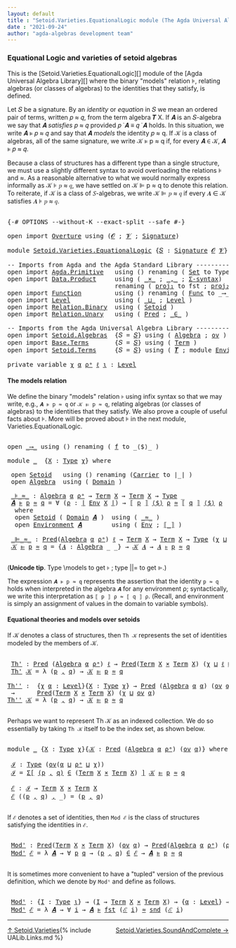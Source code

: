 ```yaml
---
layout: default
title : "Setoid.Varieties.EquationalLogic module (The Agda Universal Algebra Library)"
date : "2021-09-24"
author: "agda-algebras development team"
---
```


### <a id="varieties-model-theory-and-equational-logic">Equational Logic and varieties of setoid algebras</a>

This is the [Setoid.Varieties.EquationalLogic][] module of the [Agda Universal Algebra Library][] where the binary "models" relation ⊧, relating algebras (or classes of algebras) to the identities that they satisfy, is defined.

Let 𝑆 be a signature. By an *identity* or *equation* in 𝑆 we mean an ordered pair of terms, written 𝑝 ≈ 𝑞, from the term algebra 𝑻 X. If 𝑨 is an 𝑆-algebra we say that 𝑨 *satisfies* 𝑝 ≈ 𝑞 provided 𝑝 ̇ 𝑨 ≡ 𝑞 ̇ 𝑨 holds. In this situation, we write 𝑨 ⊧ 𝑝 ≈ 𝑞 and say that 𝑨 *models* the identity 𝑝 ≈ q. If 𝒦 is a class of algebras, all of the same signature, we write 𝒦 ⊧ p ≈ q if, for every 𝑨 ∈ 𝒦, 𝑨 ⊧ 𝑝 ≈ 𝑞.

Because a class of structures has a different type than a single structure, we must use a slightly different syntax to avoid overloading the relations ⊧ and ≈. As a reasonable alternative to what we would normally express informally as 𝒦 ⊧ 𝑝 ≈ 𝑞, we have settled on 𝒦 ⊫ p ≈ q to denote this relation.  To reiterate, if 𝒦 is a class of 𝑆-algebras, we write 𝒦 ⊫ 𝑝 ≈ 𝑞 if every 𝑨 ∈ 𝒦 satisfies 𝑨 ⊧ 𝑝 ≈ 𝑞.

<pre class="Agda">

<a id="1338" class="Symbol">{-#</a> <a id="1342" class="Keyword">OPTIONS</a> <a id="1350" class="Pragma">--without-K</a> <a id="1362" class="Pragma">--exact-split</a> <a id="1376" class="Pragma">--safe</a> <a id="1383" class="Symbol">#-}</a>

<a id="1388" class="Keyword">open</a> <a id="1393" class="Keyword">import</a> <a id="1400" href="Overture.html" class="Module">Overture</a> <a id="1409" class="Keyword">using</a> <a id="1415" class="Symbol">(</a><a id="1416" href="Overture.Signatures.html#520" class="Generalizable">𝓞</a> <a id="1418" class="Symbol">;</a> <a id="1420" href="Overture.Signatures.html#522" class="Generalizable">𝓥</a> <a id="1422" class="Symbol">;</a> <a id="1424" href="Overture.Signatures.html#3171" class="Function">Signature</a><a id="1433" class="Symbol">)</a>

<a id="1436" class="Keyword">module</a> <a id="1443" href="Setoid.Varieties.EquationalLogic.html" class="Module">Setoid.Varieties.EquationalLogic</a> <a id="1476" class="Symbol">{</a><a id="1477" href="Setoid.Varieties.EquationalLogic.html#1477" class="Bound">𝑆</a> <a id="1479" class="Symbol">:</a> <a id="1481" href="Overture.Signatures.html#3171" class="Function">Signature</a> <a id="1491" href="Overture.Signatures.html#520" class="Generalizable">𝓞</a> <a id="1493" href="Overture.Signatures.html#522" class="Generalizable">𝓥</a><a id="1494" class="Symbol">}</a> <a id="1496" class="Keyword">where</a>

<a id="1503" class="Comment">-- Imports from Agda and the Agda Standard Library -------------------------------</a>
<a id="1586" class="Keyword">open</a> <a id="1591" class="Keyword">import</a> <a id="1598" href="Agda.Primitive.html" class="Module">Agda.Primitive</a>   <a id="1615" class="Keyword">using</a> <a id="1621" class="Symbol">()</a> <a id="1624" class="Keyword">renaming</a> <a id="1633" class="Symbol">(</a> <a id="1635" href="Agda.Primitive.html#326" class="Primitive">Set</a> <a id="1639" class="Symbol">to</a> <a id="1642" class="Primitive">Type</a> <a id="1647" class="Symbol">)</a>
<a id="1649" class="Keyword">open</a> <a id="1654" class="Keyword">import</a> <a id="1661" href="Data.Product.html" class="Module">Data.Product</a>     <a id="1678" class="Keyword">using</a> <a id="1684" class="Symbol">(</a> <a id="1686" href="Data.Product.html#1167" class="Function Operator">_×_</a> <a id="1690" class="Symbol">;</a> <a id="1692" href="Agda.Builtin.Sigma.html#236" class="InductiveConstructor Operator">_,_</a> <a id="1696" class="Symbol">;</a> <a id="1698" href="Data.Product.html#916" class="Function">Σ-syntax</a><a id="1706" class="Symbol">)</a>
                             <a id="1737" class="Keyword">renaming</a> <a id="1746" class="Symbol">(</a> <a id="1748" href="Agda.Builtin.Sigma.html#252" class="Field">proj₁</a> <a id="1754" class="Symbol">to</a> <a id="1757" class="Field">fst</a> <a id="1761" class="Symbol">;</a> <a id="1763" href="Agda.Builtin.Sigma.html#264" class="Field">proj₂</a> <a id="1769" class="Symbol">to</a> <a id="1772" class="Field">snd</a> <a id="1776" class="Symbol">)</a>
<a id="1778" class="Keyword">open</a> <a id="1783" class="Keyword">import</a> <a id="1790" href="Function.html" class="Module">Function</a>         <a id="1807" class="Keyword">using</a> <a id="1813" class="Symbol">()</a> <a id="1816" class="Keyword">renaming</a> <a id="1825" class="Symbol">(</a> <a id="1827" href="Function.Bundles.html#1868" class="Record">Func</a> <a id="1832" class="Symbol">to</a> <a id="1835" class="Record">_⟶_</a> <a id="1839" class="Symbol">)</a>
<a id="1841" class="Keyword">open</a> <a id="1846" class="Keyword">import</a> <a id="1853" href="Level.html" class="Module">Level</a>            <a id="1870" class="Keyword">using</a> <a id="1876" class="Symbol">(</a> <a id="1878" href="Agda.Primitive.html#810" class="Primitive Operator">_⊔_</a> <a id="1882" class="Symbol">;</a> <a id="1884" href="Agda.Primitive.html#597" class="Postulate">Level</a> <a id="1890" class="Symbol">)</a>
<a id="1892" class="Keyword">open</a> <a id="1897" class="Keyword">import</a> <a id="1904" href="Relation.Binary.html" class="Module">Relation.Binary</a>  <a id="1921" class="Keyword">using</a> <a id="1927" class="Symbol">(</a> <a id="1929" href="Relation.Binary.Bundles.html#1009" class="Record">Setoid</a> <a id="1936" class="Symbol">)</a>
<a id="1938" class="Keyword">open</a> <a id="1943" class="Keyword">import</a> <a id="1950" href="Relation.Unary.html" class="Module">Relation.Unary</a>   <a id="1967" class="Keyword">using</a> <a id="1973" class="Symbol">(</a> <a id="1975" href="Relation.Unary.html#1101" class="Function">Pred</a> <a id="1980" class="Symbol">;</a> <a id="1982" href="Relation.Unary.html#1523" class="Function Operator">_∈_</a> <a id="1986" class="Symbol">)</a>

<a id="1989" class="Comment">-- Imports from the Agda Universal Algebra Library -------------------------------</a>
<a id="2072" class="Keyword">open</a> <a id="2077" class="Keyword">import</a> <a id="2084" href="Setoid.Algebras.html" class="Module">Setoid.Algebras</a>  <a id="2101" class="Symbol">{</a><a id="2102" class="Argument">𝑆</a> <a id="2104" class="Symbol">=</a> <a id="2106" href="Setoid.Varieties.EquationalLogic.html#1477" class="Bound">𝑆</a><a id="2107" class="Symbol">}</a> <a id="2109" class="Keyword">using</a> <a id="2115" class="Symbol">(</a> <a id="2117" href="Setoid.Algebras.Basic.html#2865" class="Record">Algebra</a> <a id="2125" class="Symbol">;</a> <a id="2127" href="Setoid.Algebras.Basic.html#1094" class="Function">ov</a> <a id="2130" class="Symbol">)</a>
<a id="2132" class="Keyword">open</a> <a id="2137" class="Keyword">import</a> <a id="2144" href="Base.Terms.html" class="Module">Base.Terms</a>       <a id="2161" class="Symbol">{</a><a id="2162" class="Argument">𝑆</a> <a id="2164" class="Symbol">=</a> <a id="2166" href="Setoid.Varieties.EquationalLogic.html#1477" class="Bound">𝑆</a><a id="2167" class="Symbol">}</a> <a id="2169" class="Keyword">using</a> <a id="2175" class="Symbol">(</a> <a id="2177" href="Base.Terms.Basic.html#2087" class="Datatype">Term</a> <a id="2182" class="Symbol">)</a>
<a id="2184" class="Keyword">open</a> <a id="2189" class="Keyword">import</a> <a id="2196" href="Setoid.Terms.html" class="Module">Setoid.Terms</a>     <a id="2213" class="Symbol">{</a><a id="2214" class="Argument">𝑆</a> <a id="2216" class="Symbol">=</a> <a id="2218" href="Setoid.Varieties.EquationalLogic.html#1477" class="Bound">𝑆</a><a id="2219" class="Symbol">}</a> <a id="2221" class="Keyword">using</a> <a id="2227" class="Symbol">(</a> <a id="2229" href="Setoid.Terms.Basic.html#2876" class="Function">𝑻</a> <a id="2231" class="Symbol">;</a> <a id="2233" class="Keyword">module</a> <a id="2240" href="Setoid.Terms.Basic.html#3846" class="Module">Environment</a> <a id="2252" class="Symbol">)</a>

<a id="2255" class="Keyword">private</a> <a id="2263" class="Keyword">variable</a> <a id="2272" href="Setoid.Varieties.EquationalLogic.html#2272" class="Generalizable">χ</a> <a id="2274" href="Setoid.Varieties.EquationalLogic.html#2274" class="Generalizable">α</a> <a id="2276" href="Setoid.Varieties.EquationalLogic.html#2276" class="Generalizable">ρᵃ</a> <a id="2279" href="Setoid.Varieties.EquationalLogic.html#2279" class="Generalizable">ℓ</a> <a id="2281" href="Setoid.Varieties.EquationalLogic.html#2281" class="Generalizable">ι</a> <a id="2283" class="Symbol">:</a> <a id="2285" href="Agda.Primitive.html#597" class="Postulate">Level</a>
</pre>


#### <a id="the-models-relation">The models relation</a>

We define the binary "models" relation `⊧` using infix syntax so that we may
write, e.g., `𝑨 ⊧ p ≈ q` or `𝒦 ⊫ p ≈ q`, relating algebras (or classes of
algebras) to the identities that they satisfy. We also prove a couple of useful
facts about ⊧.  More will be proved about ⊧ in the next module,
Varieties.EquationalLogic.

<pre class="Agda">

<a id="2699" class="Keyword">open</a> <a id="2704" href="Setoid.Varieties.EquationalLogic.html#1835" class="Module">_⟶_</a> <a id="2708" class="Keyword">using</a> <a id="2714" class="Symbol">()</a> <a id="2717" class="Keyword">renaming</a> <a id="2726" class="Symbol">(</a> <a id="2728" href="Function.Bundles.html#1919" class="Field">f</a> <a id="2730" class="Symbol">to</a> <a id="2733" class="Field">_⟨$⟩_</a> <a id="2739" class="Symbol">)</a>

<a id="2742" class="Keyword">module</a> <a id="2749" href="Setoid.Varieties.EquationalLogic.html#2749" class="Module">_</a>  <a id="2752" class="Symbol">{</a><a id="2753" href="Setoid.Varieties.EquationalLogic.html#2753" class="Bound">X</a> <a id="2755" class="Symbol">:</a> <a id="2757" href="Setoid.Varieties.EquationalLogic.html#1642" class="Primitive">Type</a> <a id="2762" href="Setoid.Varieties.EquationalLogic.html#2272" class="Generalizable">χ</a><a id="2763" class="Symbol">}</a> <a id="2765" class="Keyword">where</a>

 <a id="2773" class="Keyword">open</a> <a id="2778" href="Relation.Binary.Bundles.html#1009" class="Module">Setoid</a>   <a id="2787" class="Keyword">using</a> <a id="2793" class="Symbol">()</a> <a id="2796" class="Keyword">renaming</a> <a id="2805" class="Symbol">(</a><a id="2806" href="Relation.Binary.Bundles.html#1072" class="Field">Carrier</a> <a id="2814" class="Symbol">to</a> <a id="2817" class="Field">∣_∣</a> <a id="2821" class="Symbol">)</a>
 <a id="2824" class="Keyword">open</a> <a id="2829" href="Setoid.Algebras.Basic.html#2865" class="Module">Algebra</a>  <a id="2838" class="Keyword">using</a> <a id="2844" class="Symbol">(</a> <a id="2846" href="Setoid.Algebras.Basic.html#2922" class="Field">Domain</a> <a id="2853" class="Symbol">)</a>

 <a id="2857" href="Setoid.Varieties.EquationalLogic.html#2857" class="Function Operator">_⊧_≈_</a> <a id="2863" class="Symbol">:</a> <a id="2865" href="Setoid.Algebras.Basic.html#2865" class="Record">Algebra</a> <a id="2873" href="Setoid.Varieties.EquationalLogic.html#2274" class="Generalizable">α</a> <a id="2875" href="Setoid.Varieties.EquationalLogic.html#2276" class="Generalizable">ρᵃ</a> <a id="2878" class="Symbol">→</a> <a id="2880" href="Base.Terms.Basic.html#2087" class="Datatype">Term</a> <a id="2885" href="Setoid.Varieties.EquationalLogic.html#2753" class="Bound">X</a> <a id="2887" class="Symbol">→</a> <a id="2889" href="Base.Terms.Basic.html#2087" class="Datatype">Term</a> <a id="2894" href="Setoid.Varieties.EquationalLogic.html#2753" class="Bound">X</a> <a id="2896" class="Symbol">→</a> <a id="2898" href="Setoid.Varieties.EquationalLogic.html#1642" class="Primitive">Type</a> <a id="2903" class="Symbol">_</a>
 <a id="2906" href="Setoid.Varieties.EquationalLogic.html#2906" class="Bound">𝑨</a> <a id="2908" href="Setoid.Varieties.EquationalLogic.html#2857" class="Function Operator">⊧</a> <a id="2910" href="Setoid.Varieties.EquationalLogic.html#2910" class="Bound">p</a> <a id="2912" href="Setoid.Varieties.EquationalLogic.html#2857" class="Function Operator">≈</a> <a id="2914" href="Setoid.Varieties.EquationalLogic.html#2914" class="Bound">q</a> <a id="2916" class="Symbol">=</a> <a id="2918" class="Symbol">∀</a> <a id="2920" class="Symbol">(</a><a id="2921" href="Setoid.Varieties.EquationalLogic.html#2921" class="Bound">ρ</a> <a id="2923" class="Symbol">:</a> <a id="2925" href="Setoid.Varieties.EquationalLogic.html#2817" class="Field Operator">∣</a> <a id="2927" href="Setoid.Terms.Basic.html#4046" class="Function">Env</a> <a id="2931" href="Setoid.Varieties.EquationalLogic.html#2753" class="Bound">X</a> <a id="2933" href="Setoid.Varieties.EquationalLogic.html#2817" class="Field Operator">∣</a><a id="2934" class="Symbol">)</a> <a id="2936" class="Symbol">→</a> <a id="2938" href="Setoid.Terms.Basic.html#4904" class="Function Operator">⟦</a> <a id="2940" href="Setoid.Varieties.EquationalLogic.html#2910" class="Bound">p</a> <a id="2942" href="Setoid.Terms.Basic.html#4904" class="Function Operator">⟧</a> <a id="2944" href="Setoid.Varieties.EquationalLogic.html#2733" class="Field Operator">⟨$⟩</a> <a id="2948" href="Setoid.Varieties.EquationalLogic.html#2921" class="Bound">ρ</a> <a id="2950" href="Relation.Binary.Bundles.html#1098" class="Function Operator">≈</a> <a id="2952" href="Setoid.Terms.Basic.html#4904" class="Function Operator">⟦</a> <a id="2954" href="Setoid.Varieties.EquationalLogic.html#2914" class="Bound">q</a> <a id="2956" href="Setoid.Terms.Basic.html#4904" class="Function Operator">⟧</a> <a id="2958" href="Setoid.Varieties.EquationalLogic.html#2733" class="Field Operator">⟨$⟩</a> <a id="2962" href="Setoid.Varieties.EquationalLogic.html#2921" class="Bound">ρ</a>
  <a id="2966" class="Keyword">where</a>
  <a id="2974" class="Keyword">open</a> <a id="2979" href="Relation.Binary.Bundles.html#1009" class="Module">Setoid</a> <a id="2986" class="Symbol">(</a> <a id="2988" href="Setoid.Algebras.Basic.html#2922" class="Field">Domain</a> <a id="2995" href="Setoid.Varieties.EquationalLogic.html#2906" class="Bound">𝑨</a> <a id="2997" class="Symbol">)</a>  <a id="3000" class="Keyword">using</a> <a id="3006" class="Symbol">(</a> <a id="3008" href="Relation.Binary.Bundles.html#1098" class="Field Operator">_≈_</a> <a id="3012" class="Symbol">)</a>
  <a id="3016" class="Keyword">open</a> <a id="3021" href="Setoid.Terms.Basic.html#3846" class="Module">Environment</a> <a id="3033" href="Setoid.Varieties.EquationalLogic.html#2906" class="Bound">𝑨</a>        <a id="3042" class="Keyword">using</a> <a id="3048" class="Symbol">(</a> <a id="3050" href="Setoid.Terms.Basic.html#4046" class="Function">Env</a> <a id="3054" class="Symbol">;</a> <a id="3056" href="Setoid.Terms.Basic.html#4904" class="Function Operator">⟦_⟧</a> <a id="3060" class="Symbol">)</a>

 <a id="3064" href="Setoid.Varieties.EquationalLogic.html#3064" class="Function Operator">_⊫_≈_</a> <a id="3070" class="Symbol">:</a> <a id="3072" href="Relation.Unary.html#1101" class="Function">Pred</a><a id="3076" class="Symbol">(</a><a id="3077" href="Setoid.Algebras.Basic.html#2865" class="Record">Algebra</a> <a id="3085" href="Setoid.Varieties.EquationalLogic.html#2274" class="Generalizable">α</a> <a id="3087" href="Setoid.Varieties.EquationalLogic.html#2276" class="Generalizable">ρᵃ</a><a id="3089" class="Symbol">)</a> <a id="3091" href="Setoid.Varieties.EquationalLogic.html#2279" class="Generalizable">ℓ</a> <a id="3093" class="Symbol">→</a> <a id="3095" href="Base.Terms.Basic.html#2087" class="Datatype">Term</a> <a id="3100" href="Setoid.Varieties.EquationalLogic.html#2753" class="Bound">X</a> <a id="3102" class="Symbol">→</a> <a id="3104" href="Base.Terms.Basic.html#2087" class="Datatype">Term</a> <a id="3109" href="Setoid.Varieties.EquationalLogic.html#2753" class="Bound">X</a> <a id="3111" class="Symbol">→</a> <a id="3113" href="Setoid.Varieties.EquationalLogic.html#1642" class="Primitive">Type</a> <a id="3118" class="Symbol">(</a><a id="3119" href="Setoid.Varieties.EquationalLogic.html#2762" class="Bound">χ</a> <a id="3121" href="Agda.Primitive.html#810" class="Primitive Operator">⊔</a> <a id="3123" href="Setoid.Varieties.EquationalLogic.html#2279" class="Generalizable">ℓ</a> <a id="3125" href="Agda.Primitive.html#810" class="Primitive Operator">⊔</a> <a id="3127" href="Setoid.Algebras.Basic.html#1094" class="Function">ov</a><a id="3129" class="Symbol">(</a><a id="3130" href="Setoid.Varieties.EquationalLogic.html#2274" class="Generalizable">α</a> <a id="3132" href="Agda.Primitive.html#810" class="Primitive Operator">⊔</a> <a id="3134" href="Setoid.Varieties.EquationalLogic.html#2276" class="Generalizable">ρᵃ</a><a id="3136" class="Symbol">))</a>
 <a id="3140" href="Setoid.Varieties.EquationalLogic.html#3140" class="Bound">𝒦</a> <a id="3142" href="Setoid.Varieties.EquationalLogic.html#3064" class="Function Operator">⊫</a> <a id="3144" href="Setoid.Varieties.EquationalLogic.html#3144" class="Bound">p</a> <a id="3146" href="Setoid.Varieties.EquationalLogic.html#3064" class="Function Operator">≈</a> <a id="3148" href="Setoid.Varieties.EquationalLogic.html#3148" class="Bound">q</a> <a id="3150" class="Symbol">=</a> <a id="3152" class="Symbol">{</a><a id="3153" href="Setoid.Varieties.EquationalLogic.html#3153" class="Bound">𝑨</a> <a id="3155" class="Symbol">:</a> <a id="3157" href="Setoid.Algebras.Basic.html#2865" class="Record">Algebra</a> <a id="3165" class="Symbol">_</a> <a id="3167" class="Symbol">_}</a> <a id="3170" class="Symbol">→</a> <a id="3172" href="Setoid.Varieties.EquationalLogic.html#3140" class="Bound">𝒦</a> <a id="3174" href="Setoid.Varieties.EquationalLogic.html#3153" class="Bound">𝑨</a> <a id="3176" class="Symbol">→</a> <a id="3178" href="Setoid.Varieties.EquationalLogic.html#3153" class="Bound">𝑨</a> <a id="3180" href="Setoid.Varieties.EquationalLogic.html#2857" class="Function Operator">⊧</a> <a id="3182" href="Setoid.Varieties.EquationalLogic.html#3144" class="Bound">p</a> <a id="3184" href="Setoid.Varieties.EquationalLogic.html#2857" class="Function Operator">≈</a> <a id="3186" href="Setoid.Varieties.EquationalLogic.html#3148" class="Bound">q</a>

</pre>

(**Unicode tip**. Type \models to get `⊧` ; type \||= to get `⊫`.)

The expression `𝑨 ⊧ p ≈ q` represents the assertion that the identity `p ≈ q`
holds when interpreted in the algebra `𝑨` for any environment ρ; syntactically, we write
this interpretation as `⟦ p ⟧ ρ ≈ ⟦ q ⟧ ρ`. (Recall, and environment is simply an
assignment of values in the domain to variable symbols).


#### <a id="equational-theories-and-models">Equational theories and models over setoids</a>

If 𝒦 denotes a class of structures, then `Th 𝒦` represents the set of identities
modeled by the members of 𝒦.

<pre class="Agda">

 <a id="3796" href="Setoid.Varieties.EquationalLogic.html#3796" class="Function">Th&#39;</a> <a id="3800" class="Symbol">:</a> <a id="3802" href="Relation.Unary.html#1101" class="Function">Pred</a> <a id="3807" class="Symbol">(</a><a id="3808" href="Setoid.Algebras.Basic.html#2865" class="Record">Algebra</a> <a id="3816" href="Setoid.Varieties.EquationalLogic.html#2274" class="Generalizable">α</a> <a id="3818" href="Setoid.Varieties.EquationalLogic.html#2276" class="Generalizable">ρᵃ</a><a id="3820" class="Symbol">)</a> <a id="3822" href="Setoid.Varieties.EquationalLogic.html#2279" class="Generalizable">ℓ</a> <a id="3824" class="Symbol">→</a> <a id="3826" href="Relation.Unary.html#1101" class="Function">Pred</a><a id="3830" class="Symbol">(</a><a id="3831" href="Base.Terms.Basic.html#2087" class="Datatype">Term</a> <a id="3836" href="Setoid.Varieties.EquationalLogic.html#2753" class="Bound">X</a> <a id="3838" href="Data.Product.html#1167" class="Function Operator">×</a> <a id="3840" href="Base.Terms.Basic.html#2087" class="Datatype">Term</a> <a id="3845" href="Setoid.Varieties.EquationalLogic.html#2753" class="Bound">X</a><a id="3846" class="Symbol">)</a> <a id="3848" class="Symbol">(</a><a id="3849" href="Setoid.Varieties.EquationalLogic.html#2762" class="Bound">χ</a> <a id="3851" href="Agda.Primitive.html#810" class="Primitive Operator">⊔</a> <a id="3853" href="Setoid.Varieties.EquationalLogic.html#2279" class="Generalizable">ℓ</a> <a id="3855" href="Agda.Primitive.html#810" class="Primitive Operator">⊔</a> <a id="3857" href="Setoid.Algebras.Basic.html#1094" class="Function">ov</a><a id="3859" class="Symbol">(</a><a id="3860" href="Setoid.Varieties.EquationalLogic.html#2274" class="Generalizable">α</a> <a id="3862" href="Agda.Primitive.html#810" class="Primitive Operator">⊔</a> <a id="3864" href="Setoid.Varieties.EquationalLogic.html#2276" class="Generalizable">ρᵃ</a><a id="3866" class="Symbol">))</a>
 <a id="3870" href="Setoid.Varieties.EquationalLogic.html#3796" class="Function">Th&#39;</a> <a id="3874" href="Setoid.Varieties.EquationalLogic.html#3874" class="Bound">𝒦</a> <a id="3876" class="Symbol">=</a> <a id="3878" class="Symbol">λ</a> <a id="3880" class="Symbol">(</a><a id="3881" href="Setoid.Varieties.EquationalLogic.html#3881" class="Bound">p</a> <a id="3883" href="Agda.Builtin.Sigma.html#236" class="InductiveConstructor Operator">,</a> <a id="3885" href="Setoid.Varieties.EquationalLogic.html#3885" class="Bound">q</a><a id="3886" class="Symbol">)</a> <a id="3888" class="Symbol">→</a> <a id="3890" href="Setoid.Varieties.EquationalLogic.html#3874" class="Bound">𝒦</a> <a id="3892" href="Setoid.Varieties.EquationalLogic.html#3064" class="Function Operator">⊫</a> <a id="3894" href="Setoid.Varieties.EquationalLogic.html#3881" class="Bound">p</a> <a id="3896" href="Setoid.Varieties.EquationalLogic.html#3064" class="Function Operator">≈</a> <a id="3898" href="Setoid.Varieties.EquationalLogic.html#3885" class="Bound">q</a>

<a id="Th&#39;&#39;"></a><a id="3901" href="Setoid.Varieties.EquationalLogic.html#3901" class="Function">Th&#39;&#39;</a> <a id="3906" class="Symbol">:</a>  <a id="3909" class="Symbol">{</a><a id="3910" href="Setoid.Varieties.EquationalLogic.html#3910" class="Bound">χ</a> <a id="3912" href="Setoid.Varieties.EquationalLogic.html#3912" class="Bound">α</a> <a id="3914" class="Symbol">:</a> <a id="3916" href="Agda.Primitive.html#597" class="Postulate">Level</a><a id="3921" class="Symbol">}{</a><a id="3923" href="Setoid.Varieties.EquationalLogic.html#3923" class="Bound">X</a> <a id="3925" class="Symbol">:</a> <a id="3927" href="Setoid.Varieties.EquationalLogic.html#1642" class="Primitive">Type</a> <a id="3932" href="Setoid.Varieties.EquationalLogic.html#3910" class="Bound">χ</a><a id="3933" class="Symbol">}</a> <a id="3935" class="Symbol">→</a> <a id="3937" href="Relation.Unary.html#1101" class="Function">Pred</a> <a id="3942" class="Symbol">(</a><a id="3943" href="Setoid.Algebras.Basic.html#2865" class="Record">Algebra</a> <a id="3951" href="Setoid.Varieties.EquationalLogic.html#3912" class="Bound">α</a> <a id="3953" href="Setoid.Varieties.EquationalLogic.html#3912" class="Bound">α</a><a id="3954" class="Symbol">)</a> <a id="3956" class="Symbol">(</a><a id="3957" href="Setoid.Algebras.Basic.html#1094" class="Function">ov</a> <a id="3960" href="Setoid.Varieties.EquationalLogic.html#3912" class="Bound">α</a><a id="3961" class="Symbol">)</a>
 <a id="3964" class="Symbol">→</a>      <a id="3971" href="Relation.Unary.html#1101" class="Function">Pred</a><a id="3975" class="Symbol">(</a><a id="3976" href="Base.Terms.Basic.html#2087" class="Datatype">Term</a> <a id="3981" href="Setoid.Varieties.EquationalLogic.html#3923" class="Bound">X</a> <a id="3983" href="Data.Product.html#1167" class="Function Operator">×</a> <a id="3985" href="Base.Terms.Basic.html#2087" class="Datatype">Term</a> <a id="3990" href="Setoid.Varieties.EquationalLogic.html#3923" class="Bound">X</a><a id="3991" class="Symbol">)</a> <a id="3993" class="Symbol">(</a><a id="3994" href="Setoid.Varieties.EquationalLogic.html#3910" class="Bound">χ</a> <a id="3996" href="Agda.Primitive.html#810" class="Primitive Operator">⊔</a> <a id="3998" href="Setoid.Algebras.Basic.html#1094" class="Function">ov</a> <a id="4001" href="Setoid.Varieties.EquationalLogic.html#3912" class="Bound">α</a><a id="4002" class="Symbol">)</a>
<a id="4004" href="Setoid.Varieties.EquationalLogic.html#3901" class="Function">Th&#39;&#39;</a> <a id="4009" href="Setoid.Varieties.EquationalLogic.html#4009" class="Bound">𝒦</a> <a id="4011" class="Symbol">=</a> <a id="4013" class="Symbol">λ</a> <a id="4015" class="Symbol">(</a><a id="4016" href="Setoid.Varieties.EquationalLogic.html#4016" class="Bound">p</a> <a id="4018" href="Agda.Builtin.Sigma.html#236" class="InductiveConstructor Operator">,</a> <a id="4020" href="Setoid.Varieties.EquationalLogic.html#4020" class="Bound">q</a><a id="4021" class="Symbol">)</a> <a id="4023" class="Symbol">→</a> <a id="4025" href="Setoid.Varieties.EquationalLogic.html#4009" class="Bound">𝒦</a> <a id="4027" href="Setoid.Varieties.EquationalLogic.html#3064" class="Function Operator">⊫</a> <a id="4029" href="Setoid.Varieties.EquationalLogic.html#4016" class="Bound">p</a> <a id="4031" href="Setoid.Varieties.EquationalLogic.html#3064" class="Function Operator">≈</a> <a id="4033" href="Setoid.Varieties.EquationalLogic.html#4020" class="Bound">q</a>

</pre>

Perhaps we want to represent Th 𝒦 as an indexed collection.  We do so
essentially by taking `Th 𝒦` itself to be the index set, as shown below.

<pre class="Agda">

<a id="4206" class="Keyword">module</a> <a id="4213" href="Setoid.Varieties.EquationalLogic.html#4213" class="Module">_</a> <a id="4215" class="Symbol">{</a><a id="4216" href="Setoid.Varieties.EquationalLogic.html#4216" class="Bound">X</a> <a id="4218" class="Symbol">:</a> <a id="4220" href="Setoid.Varieties.EquationalLogic.html#1642" class="Primitive">Type</a> <a id="4225" href="Setoid.Varieties.EquationalLogic.html#2272" class="Generalizable">χ</a><a id="4226" class="Symbol">}{</a><a id="4228" href="Setoid.Varieties.EquationalLogic.html#4228" class="Bound">𝒦</a> <a id="4230" class="Symbol">:</a> <a id="4232" href="Relation.Unary.html#1101" class="Function">Pred</a> <a id="4237" class="Symbol">(</a><a id="4238" href="Setoid.Algebras.Basic.html#2865" class="Record">Algebra</a> <a id="4246" href="Setoid.Varieties.EquationalLogic.html#2274" class="Generalizable">α</a> <a id="4248" href="Setoid.Varieties.EquationalLogic.html#2276" class="Generalizable">ρᵃ</a><a id="4250" class="Symbol">)</a> <a id="4252" class="Symbol">(</a><a id="4253" href="Setoid.Algebras.Basic.html#1094" class="Function">ov</a> <a id="4256" href="Setoid.Varieties.EquationalLogic.html#2274" class="Generalizable">α</a><a id="4257" class="Symbol">)}</a> <a id="4260" class="Keyword">where</a>

 <a id="4268" href="Setoid.Varieties.EquationalLogic.html#4268" class="Function">ℐ</a> <a id="4270" class="Symbol">:</a> <a id="4272" href="Setoid.Varieties.EquationalLogic.html#1642" class="Primitive">Type</a> <a id="4277" class="Symbol">(</a><a id="4278" href="Setoid.Algebras.Basic.html#1094" class="Function">ov</a><a id="4280" class="Symbol">(</a><a id="4281" href="Setoid.Varieties.EquationalLogic.html#4246" class="Bound">α</a> <a id="4283" href="Agda.Primitive.html#810" class="Primitive Operator">⊔</a> <a id="4285" href="Setoid.Varieties.EquationalLogic.html#4248" class="Bound">ρᵃ</a> <a id="4288" href="Agda.Primitive.html#810" class="Primitive Operator">⊔</a> <a id="4290" href="Setoid.Varieties.EquationalLogic.html#4225" class="Bound">χ</a><a id="4291" class="Symbol">))</a>
 <a id="4295" href="Setoid.Varieties.EquationalLogic.html#4268" class="Function">ℐ</a> <a id="4297" class="Symbol">=</a> <a id="4299" href="Data.Product.html#916" class="Function">Σ[</a> <a id="4302" href="Setoid.Varieties.EquationalLogic.html#4302" class="Bound">(</a><a id="4303" href="Setoid.Varieties.EquationalLogic.html#4303" class="Bound">p</a> <a id="4305" href="Agda.Builtin.Sigma.html#236" class="InductiveConstructor Operator">,</a> <a id="4307" href="Setoid.Varieties.EquationalLogic.html#4307" class="Bound">q</a><a id="4308" href="Setoid.Varieties.EquationalLogic.html#4302" class="Bound">)</a> <a id="4310" href="Data.Product.html#916" class="Function">∈</a> <a id="4312" class="Symbol">(</a><a id="4313" href="Base.Terms.Basic.html#2087" class="Datatype">Term</a> <a id="4318" href="Setoid.Varieties.EquationalLogic.html#4216" class="Bound">X</a> <a id="4320" href="Data.Product.html#1167" class="Function Operator">×</a> <a id="4322" href="Base.Terms.Basic.html#2087" class="Datatype">Term</a> <a id="4327" href="Setoid.Varieties.EquationalLogic.html#4216" class="Bound">X</a><a id="4328" class="Symbol">)</a> <a id="4330" href="Data.Product.html#916" class="Function">]</a> <a id="4332" href="Setoid.Varieties.EquationalLogic.html#4228" class="Bound">𝒦</a> <a id="4334" href="Setoid.Varieties.EquationalLogic.html#3064" class="Function Operator">⊫</a> <a id="4336" href="Setoid.Varieties.EquationalLogic.html#4303" class="Bound">p</a> <a id="4338" href="Setoid.Varieties.EquationalLogic.html#3064" class="Function Operator">≈</a> <a id="4340" href="Setoid.Varieties.EquationalLogic.html#4307" class="Bound">q</a>

 <a id="4344" href="Setoid.Varieties.EquationalLogic.html#4344" class="Function">ℰ</a> <a id="4346" class="Symbol">:</a> <a id="4348" href="Setoid.Varieties.EquationalLogic.html#4268" class="Function">ℐ</a> <a id="4350" class="Symbol">→</a> <a id="4352" href="Base.Terms.Basic.html#2087" class="Datatype">Term</a> <a id="4357" href="Setoid.Varieties.EquationalLogic.html#4216" class="Bound">X</a> <a id="4359" href="Data.Product.html#1167" class="Function Operator">×</a> <a id="4361" href="Base.Terms.Basic.html#2087" class="Datatype">Term</a> <a id="4366" href="Setoid.Varieties.EquationalLogic.html#4216" class="Bound">X</a>
 <a id="4369" href="Setoid.Varieties.EquationalLogic.html#4344" class="Function">ℰ</a> <a id="4371" class="Symbol">((</a><a id="4373" href="Setoid.Varieties.EquationalLogic.html#4373" class="Bound">p</a> <a id="4375" href="Agda.Builtin.Sigma.html#236" class="InductiveConstructor Operator">,</a> <a id="4377" href="Setoid.Varieties.EquationalLogic.html#4377" class="Bound">q</a><a id="4378" class="Symbol">)</a> <a id="4380" href="Agda.Builtin.Sigma.html#236" class="InductiveConstructor Operator">,</a> <a id="4382" class="Symbol">_)</a> <a id="4385" class="Symbol">=</a> <a id="4387" class="Symbol">(</a><a id="4388" href="Setoid.Varieties.EquationalLogic.html#4373" class="Bound">p</a> <a id="4390" href="Agda.Builtin.Sigma.html#236" class="InductiveConstructor Operator">,</a> <a id="4392" href="Setoid.Varieties.EquationalLogic.html#4377" class="Bound">q</a><a id="4393" class="Symbol">)</a>

</pre>

If `ℰ` denotes a set of identities, then `Mod ℰ` is the class of structures
satisfying the identities in `ℰ`.

<pre class="Agda">

 <a id="4534" href="Setoid.Varieties.EquationalLogic.html#4534" class="Function">Mod&#39;</a> <a id="4539" class="Symbol">:</a> <a id="4541" href="Relation.Unary.html#1101" class="Function">Pred</a><a id="4545" class="Symbol">(</a><a id="4546" href="Base.Terms.Basic.html#2087" class="Datatype">Term</a> <a id="4551" href="Setoid.Varieties.EquationalLogic.html#4216" class="Bound">X</a> <a id="4553" href="Data.Product.html#1167" class="Function Operator">×</a> <a id="4555" href="Base.Terms.Basic.html#2087" class="Datatype">Term</a> <a id="4560" href="Setoid.Varieties.EquationalLogic.html#4216" class="Bound">X</a><a id="4561" class="Symbol">)</a> <a id="4563" class="Symbol">(</a><a id="4564" href="Setoid.Algebras.Basic.html#1094" class="Function">ov</a> <a id="4567" href="Setoid.Varieties.EquationalLogic.html#4246" class="Bound">α</a><a id="4568" class="Symbol">)</a> <a id="4570" class="Symbol">→</a> <a id="4572" href="Relation.Unary.html#1101" class="Function">Pred</a><a id="4576" class="Symbol">(</a><a id="4577" href="Setoid.Algebras.Basic.html#2865" class="Record">Algebra</a> <a id="4585" href="Setoid.Varieties.EquationalLogic.html#4246" class="Bound">α</a> <a id="4587" href="Setoid.Varieties.EquationalLogic.html#4248" class="Bound">ρᵃ</a><a id="4589" class="Symbol">)</a> <a id="4591" class="Symbol">(</a><a id="4592" href="Setoid.Varieties.EquationalLogic.html#4248" class="Bound">ρᵃ</a> <a id="4595" href="Agda.Primitive.html#810" class="Primitive Operator">⊔</a> <a id="4597" href="Setoid.Algebras.Basic.html#1094" class="Function">ov</a><a id="4599" class="Symbol">(</a><a id="4600" href="Setoid.Varieties.EquationalLogic.html#4246" class="Bound">α</a> <a id="4602" href="Agda.Primitive.html#810" class="Primitive Operator">⊔</a> <a id="4604" href="Setoid.Varieties.EquationalLogic.html#4225" class="Bound">χ</a><a id="4605" class="Symbol">))</a>
 <a id="4609" href="Setoid.Varieties.EquationalLogic.html#4534" class="Function">Mod&#39;</a> <a id="4614" href="Setoid.Varieties.EquationalLogic.html#4614" class="Bound">ℰ</a> <a id="4616" class="Symbol">=</a> <a id="4618" class="Symbol">λ</a> <a id="4620" href="Setoid.Varieties.EquationalLogic.html#4620" class="Bound">𝑨</a> <a id="4622" class="Symbol">→</a> <a id="4624" class="Symbol">∀</a> <a id="4626" href="Setoid.Varieties.EquationalLogic.html#4626" class="Bound">p</a> <a id="4628" href="Setoid.Varieties.EquationalLogic.html#4628" class="Bound">q</a> <a id="4630" class="Symbol">→</a> <a id="4632" class="Symbol">(</a><a id="4633" href="Setoid.Varieties.EquationalLogic.html#4626" class="Bound">p</a> <a id="4635" href="Agda.Builtin.Sigma.html#236" class="InductiveConstructor Operator">,</a> <a id="4637" href="Setoid.Varieties.EquationalLogic.html#4628" class="Bound">q</a><a id="4638" class="Symbol">)</a> <a id="4640" href="Relation.Unary.html#1523" class="Function Operator">∈</a> <a id="4642" href="Setoid.Varieties.EquationalLogic.html#4614" class="Bound">ℰ</a> <a id="4644" class="Symbol">→</a> <a id="4646" href="Setoid.Varieties.EquationalLogic.html#4620" class="Bound">𝑨</a> <a id="4648" href="Setoid.Varieties.EquationalLogic.html#2857" class="Function Operator">⊧</a> <a id="4650" href="Setoid.Varieties.EquationalLogic.html#4626" class="Bound">p</a> <a id="4652" href="Setoid.Varieties.EquationalLogic.html#2857" class="Function Operator">≈</a> <a id="4654" href="Setoid.Varieties.EquationalLogic.html#4628" class="Bound">q</a>

</pre>

It is sometimes more convenient to have a "tupled" version of the previous definition, which we denote by `Modᵗ` and define as follows.

<pre class="Agda">

 <a id="4821" href="Setoid.Varieties.EquationalLogic.html#4821" class="Function">Modᵗ</a> <a id="4826" class="Symbol">:</a> <a id="4828" class="Symbol">{</a><a id="4829" href="Setoid.Varieties.EquationalLogic.html#4829" class="Bound">I</a> <a id="4831" class="Symbol">:</a> <a id="4833" href="Setoid.Varieties.EquationalLogic.html#1642" class="Primitive">Type</a> <a id="4838" href="Setoid.Varieties.EquationalLogic.html#2281" class="Generalizable">ι</a><a id="4839" class="Symbol">}</a> <a id="4841" class="Symbol">→</a> <a id="4843" class="Symbol">(</a><a id="4844" href="Setoid.Varieties.EquationalLogic.html#4829" class="Bound">I</a> <a id="4846" class="Symbol">→</a> <a id="4848" href="Base.Terms.Basic.html#2087" class="Datatype">Term</a> <a id="4853" href="Setoid.Varieties.EquationalLogic.html#4216" class="Bound">X</a> <a id="4855" href="Data.Product.html#1167" class="Function Operator">×</a> <a id="4857" href="Base.Terms.Basic.html#2087" class="Datatype">Term</a> <a id="4862" href="Setoid.Varieties.EquationalLogic.html#4216" class="Bound">X</a><a id="4863" class="Symbol">)</a> <a id="4865" class="Symbol">→</a> <a id="4867" class="Symbol">{</a><a id="4868" href="Setoid.Varieties.EquationalLogic.html#4868" class="Bound">α</a> <a id="4870" class="Symbol">:</a> <a id="4872" href="Agda.Primitive.html#597" class="Postulate">Level</a><a id="4877" class="Symbol">}</a> <a id="4879" class="Symbol">→</a> <a id="4881" href="Relation.Unary.html#1101" class="Function">Pred</a><a id="4885" class="Symbol">(</a><a id="4886" href="Setoid.Algebras.Basic.html#2865" class="Record">Algebra</a> <a id="4894" href="Setoid.Varieties.EquationalLogic.html#4868" class="Bound">α</a> <a id="4896" href="Setoid.Varieties.EquationalLogic.html#4248" class="Bound">ρᵃ</a><a id="4898" class="Symbol">)</a> <a id="4900" class="Symbol">(</a><a id="4901" href="Setoid.Varieties.EquationalLogic.html#4225" class="Bound">χ</a> <a id="4903" href="Agda.Primitive.html#810" class="Primitive Operator">⊔</a> <a id="4905" href="Setoid.Varieties.EquationalLogic.html#4248" class="Bound">ρᵃ</a> <a id="4908" href="Agda.Primitive.html#810" class="Primitive Operator">⊔</a> <a id="4910" href="Setoid.Varieties.EquationalLogic.html#2281" class="Generalizable">ι</a> <a id="4912" href="Agda.Primitive.html#810" class="Primitive Operator">⊔</a> <a id="4914" href="Setoid.Varieties.EquationalLogic.html#4868" class="Bound">α</a><a id="4915" class="Symbol">)</a>
 <a id="4918" href="Setoid.Varieties.EquationalLogic.html#4821" class="Function">Modᵗ</a> <a id="4923" href="Setoid.Varieties.EquationalLogic.html#4923" class="Bound">ℰ</a> <a id="4925" class="Symbol">=</a> <a id="4927" class="Symbol">λ</a> <a id="4929" href="Setoid.Varieties.EquationalLogic.html#4929" class="Bound">𝑨</a> <a id="4931" class="Symbol">→</a> <a id="4933" class="Symbol">∀</a> <a id="4935" href="Setoid.Varieties.EquationalLogic.html#4935" class="Bound">i</a> <a id="4937" class="Symbol">→</a> <a id="4939" href="Setoid.Varieties.EquationalLogic.html#4929" class="Bound">𝑨</a> <a id="4941" href="Setoid.Varieties.EquationalLogic.html#2857" class="Function Operator">⊧</a> <a id="4943" href="Setoid.Varieties.EquationalLogic.html#1757" class="Field">fst</a> <a id="4947" class="Symbol">(</a><a id="4948" href="Setoid.Varieties.EquationalLogic.html#4923" class="Bound">ℰ</a> <a id="4950" href="Setoid.Varieties.EquationalLogic.html#4935" class="Bound">i</a><a id="4951" class="Symbol">)</a> <a id="4953" href="Setoid.Varieties.EquationalLogic.html#2857" class="Function Operator">≈</a> <a id="4955" href="Setoid.Varieties.EquationalLogic.html#1772" class="Field">snd</a> <a id="4959" class="Symbol">(</a><a id="4960" href="Setoid.Varieties.EquationalLogic.html#4923" class="Bound">ℰ</a> <a id="4962" href="Setoid.Varieties.EquationalLogic.html#4935" class="Bound">i</a><a id="4963" class="Symbol">)</a>
</pre>

-------------------------------------

<span style="float:left;">[↑ Setoid.Varieties](Setoid.Varieties.html)</span>
<span style="float:right;">[Setoid.Varieties.SoundAndComplete →](Setoid.Varieties.SoundAndComplete.html)</span>

{% include UALib.Links.md %}

